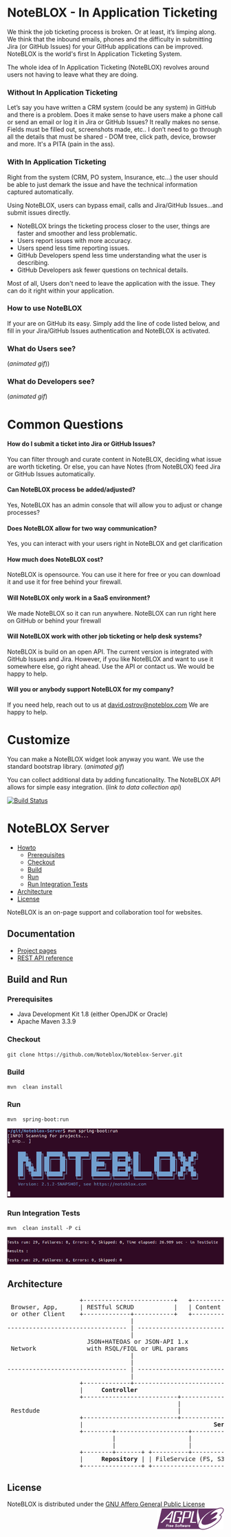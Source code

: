 NoteBLOX - In Application Ticketing
===================================
We think the job ticketing process is broken. Or at least, it’s limping along. We think that the inbound emails, phones and the difficulty in submitting Jira (or GitHub Issues) for your GitHub applications can be improved. NoteBLOX is the world's first In Application Ticketing System.

The whole idea of In Application Ticketing (NoteBLOX) revolves around users not having to leave what they are doing.

### Without In Application Ticketing
Let’s say you have written a CRM system (could be any system) in GitHub and there is a problem. Does it make sense to have users make a phone call or send an email or log it in Jira or GitHub Issues? It really makes no sense. Fields must be filled out, screenshots made, etc.. I don’t need to go through all the details that must be shared - DOM tree, click path, device, browser and more. It's a PITA (pain in the ass).

### With In Application Ticketing
Right from the system (CRM, PO system, Insurance, etc...) the user should be able to just demark the issue and have the technical information captured automatically.

Using NoteBLOX, users can bypass email, calls and Jira/GitHub Issues...and submit issues directly. 

* NoteBLOX brings the ticketing process closer to the user, things are faster and smoother and less problematic.
* Users report issues with more accuracy.
* Users spend less time reporting issues.
* GitHub Developers spend less time understanding what the user is describing.
* GitHub Developers ask fewer questions on technical details.

Most of all, Users don't need to leave the application with the issue. They can do it right within your application.

### How to use NoteBLOX
If your are on GitHub its easy. Simply add the line of code listed below, and fill in your Jira/GitHub Issues authentication and NoteBLOX is activated.

### What do Users see?
(*animated gif*))

### What do Developers see?
(*animated gif*)



Common Questions
================
#### How do I submit a ticket into Jira or GitHub Issues?
You can filter through and curate content in NoteBLOX, deciding what issue are worth ticketing. Or else, you can have Notes (from NoteBLOX) feed Jira or GitHub Issues automatically.

#### Can NoteBLOX process be added/adjusted?
Yes, NoteBLOX has an admin console that will allow you to adjust or change processes?

#### Does NoteBLOX allow for two way communication?
Yes, you can interact with your users right in NoteBLOX and get clarification

#### How much does NoteBLOX cost?
NoteBLOX is opensource. You can use it here for free or you can download it and use it for free behind your firewall.  

#### Will NoteBLOX only work in a SaaS environment?
We made NoteBLOX so it can run anywhere. NoteBLOX can run right here on GitHub or behind your firewall

#### Will NoteBLOX work with other job ticketing or help desk systems?
NoteBLOX is build on an open API. The current version is integrated with GitHub Issues and Jira. However, if you like NoteBLOX and want to use it somewhere else, go right ahead. Use the API or contact us. We would be happy to help.

#### Will you or anybody support NoteBLOX for my company?
If you need help, reach out to us at david.ostrov@noteblox.com  We are happy to help.

Customize
=========
You can make a NoteBLOX widget look anyway you want. We use the standard bootstrap library.
(*animated gif*)

You can collect additional data by adding funcationality. The NoteBLOX API allows for simple easy integration.
(*link to data collection api*)


[![Build Status](https://travis-ci.org/Noteblox/Noteblox-Server.svg?branch=master)](https://travis-ci.org/Noteblox/Noteblox-Server)

# NoteBLOX Server

<!-- TOC depthFrom:2 depthTo:6 withLinks:1 updateOnSave:1 orderedList:0 -->

- [Howto](#howto)
	- [Prerequisites](#prerequisites)
	- [Checkout](#checkout)
	- [Build](#build)
	- [Run](#run)
	- [Run Integration Tests](#run-integration-tests)
- [Architecture](#architecture)
- [License](#license)

<!-- /TOC -->

NoteBLOX is an on-page support and collaboration tool for websites.

## Documentation

- [Project pages](https://noteblox.github.io/Noteblox-Server/)
- [REST API reference](https://noteblox.github.io/Noteblox-Server/restapi.html)

## Build and Run

### Prerequisites

- Java Development Kit 1.8 (either OpenJDK or Oracle)
- Apache Maven 3.3.9

### Checkout

```
git clone https://github.com/Noteblox/Noteblox-Server.git
```

### Build

```
mvn  clean install
```

### Run

```
mvn  spring-boot:run
```

<img src="docs/assets/images/run.png">

### Run Integration Tests

```
mvn  clean install -P ci
```
<img src="docs/assets/images/tests.png">

## Architecture

<pre>
                    +-------------------------+   +---------------------+   +------------------+
 Browser, App,      | RESTful SCRUD           |   | Content negotiation |   | Websockets       |
 or other Client    +-------------+-----------+   +-----------+---------+   +-------+----------+
                                  |                           |                     |
--------------------------------- | ------------------------- | ------------------- | -----------
                                  |                           |                     |
                      JSON+HATEOAS or JSON-API 1.x            |                     |
 Network              with RSQL/FIQL or URL params            |                   STOMP
                                  |                           |                     |
                                  |                           |                     |
--------------------------------- | ------------------------- | ------------------- | -----------
                                  |                           |                     |
                    +-------------+---------------------------+----------+  +-------+----------+
                    |     <strong>Controller</strong>                                     +--+ Message Broker   |
                    +--------------------------+-------------------------+  +-------+----------+
                                               |                                    |
 Restdude                                      |                                    |
                    +--------------------------+------------------------------------+----------+
                    |                                    <strong>Service</strong>                               |
                    +--------+--------------------+---------------------+---------------+------+
                             |                    |                     |               |
                             |                    |                     |               |
                    +--------+-------+ +----------+-----------+ +-------+-------+ +-----+------+
                    |     <strong>Repository</strong> | | FileService (FS, S3) | | EmailService  | | Misc Util  |
                    +----------------+ +----------------------+ +---------------+ +------------+
</pre>


## License

NoteBLOX is distributed under the <a href="https://www.gnu.org/licenses/agpl-3.0-standalone.html">GNU Affero General Public License</a> <img style="float: right;" src="docs/assets/images/agplv3-155x51.png" alt="AGPL Logo" />
